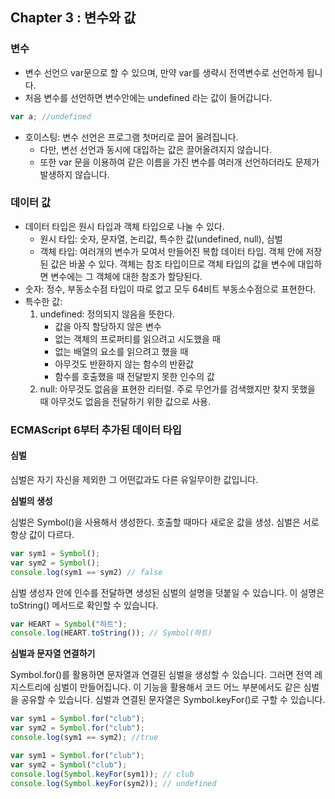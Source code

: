 
## Chapter 3 : 변수와 값

### 변수

- 변수 선언으 var문으로 할 수 있으며, 만약 var를 생략시 전역변수로 선언하게 됩니다.
- 처음 변수를 선언하면 변수안에는 undefined 라는 값이 들어갑니다.
```js
var a; //undefined
```
- 호이스팅: 변수 선언은 프로그램 첫머리로 끌어 올려집니다.
    - 다만, 변선 선언과 동시에 대입하는 값은 끌어올려지지 않습니다.
    - 또한 var 문을 이용하여 같은 이름을 가진 변수를 여러개 선언하더라도 문제가 발생하지 않습니다.

### 데이터 값

- 데이터 타입은 원시 타입과 객체 타입으로 나눌 수 있다.
    - 원시 타입: 숫자, 문자열, 논리값, 특수한 값(undefined, null), 심벌
    - 객체 타입: 여러개의 변수가 모여서 만들어진 복합 데이터 타입. 객체 안에 저장된 값은 바꿀 수 있다. 객체는 참조 타입이므로 객체 타입의 값을 변수에 대입하면 변수에는 그 객체에 대한 참조가 할당된다.
- 숫자: 정수, 부동소수점 타입이 따로 없고 모두 64비트 부동소수점으로 표현한다.
- 특수한 값: 
    1. undefined: 정의되지 않음을 뜻한다.
        - 값을 아직 할당하지 않은 변수
        - 없는 객체의 프로퍼티를 읽으려고 시도했을 때
        - 없는 배열의 요소를 읽으려고 했을 때
        - 아무것도 반환하지 않는 함수의 반환값
        - 함수를 호출했을 때 전달받지 못한 인수의 값
    2. null: 아무것도 없음을 표현한 리터럴. 주로 무언가를 검색했지만 찾지 못했을 때 아무것도 없음을 전달하기 위한 값으로 사용.

### ECMAScript 6부터 추가된 데이터 타입

#### 심벌

심벌은 자기 자신을 제외한 그 어떤값과도 다른 유일무이한 값입니다.

**심벌의 생성** 

심벌은 Symbol()을 사용해서 생성한다. 호출할 때마다 새로운 값을 생성. 심벌은 서로 항상 값이 다르다.

```js 
var sym1 = Symbol();
var sym2 = Symbol();
console.log(sym1 == sym2) // false
```

심벌 생성자 안에 인수를 전달하면 생성된 심벌의 설명을 덧붙일 수 있습니다. 이 설명은 toString() 메서드로 확인할 수 있습니다.

```js
var HEART = Symbol("하트");
console.log(HEART.toString()); // Symbol(하트)
```

**심벌과 문자열 연결하기**

Symbol.for()를 활용하면 문자열과 연결된 심벌을 생성할 수 있습니다. 그러면 전역 레지스트리에 심벌이 만들어집니다. 이 기능을 활용해서 코드 어느 부분에서도 같은 심벌을 공유할 수 있습니다. 심벌과 연결된 문자열은 Symbol.keyFor()로 구할 수 있습니다.

```js
var sym1 = Symbol.for("club");
var sym2 = Symbol.for("club");
console.log(sym1 == sym2); //true
```
```js
var sym1 = Symbol.for("club");
var sym2 = Symbol("club");
console.log(Symbol.keyFor(sym1)); // club
console.log(Symbol.keyFor(sym2)); // undefined
```